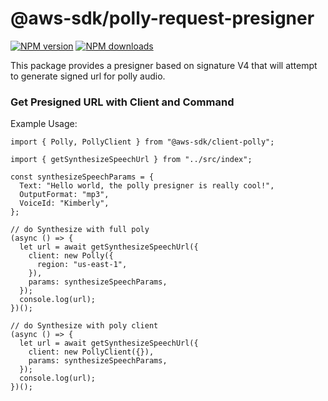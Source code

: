 # @aws-sdk/polly-request-presigner

[![NPM version](https://img.shields.io/npm/v/@aws-sdk/polly-request-presigner/beta.svg)](https://www.npmjs.com/package/@aws-sdk/polly-request-presigner)
[![NPM downloads](https://img.shields.io/npm/dm/@aws-sdk/polly-request-presigner/beta.svg)](https://www.npmjs.com/package/@aws-sdk/polly-request-presigner)

This package provides a presigner based on signature V4 that will attempt to
generate signed url for polly audio.

### Get Presigned URL with Client and Command

Example Usage:

```
import { Polly, PollyClient } from "@aws-sdk/client-polly";

import { getSynthesizeSpeechUrl } from "../src/index";

const synthesizeSpeechParams = {
  Text: "Hello world, the polly presigner is really cool!",
  OutputFormat: "mp3",
  VoiceId: "Kimberly",
};

// do Synthesize with full poly
(async () => {
  let url = await getSynthesizeSpeechUrl({
    client: new Polly({
      region: "us-east-1",
    }),
    params: synthesizeSpeechParams,
  });
  console.log(url);
})();

// do Synthesize with poly client
(async () => {
  let url = await getSynthesizeSpeechUrl({
    client: new PollyClient({}),
    params: synthesizeSpeechParams,
  });
  console.log(url);
})();

```
